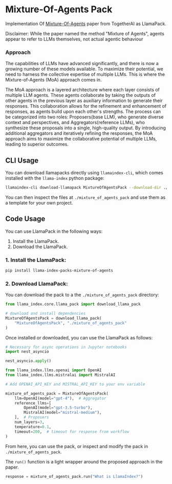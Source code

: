 # Mixture-Of-Agents Pack

Implementation Of [Mixture-Of-Agents](https://arxiv.org/abs/2406.04692) paper from TogetherAI as LlamaPack.

Disclaimer: While the paper named the method "Mixture of Agents", agents appear to refer to LLMs themselves, not actual agentic behaviour

### Approach

The capabilities of LLMs have advanced significantly, and there is now a growing number of these models available. To maximize their potential, we need to harness the collective expertise of multiple LLMs. This is where the Mixture-of-Agents (MoA) approach comes in.

The MoA approach is a layered architecture where each layer consists of multiple LLM agents. These agents collaborate by taking the outputs of other agents in the previous layer as auxiliary information to generate their responses. This collaboration allows for the refinement and enhancement of responses, as agents build upon each other's strengths. The process can be categorized into two roles: Proposers(base LLM), who generate diverse context and perspectives, and Aggregators(reference LLMs), who synthesize these proposals into a single, high-quality output. By introducing additional aggregators and iteratively refining the responses, the MoA approach aims to maximize the collaborative potential of multiple LLMs, leading to superior outcomes.

## CLI Usage

You can download llamapacks directly using `llamaindex-cli`, which comes installed with the `llama-index` python package:

```bash
llamaindex-cli download-llamapack MixtureOfAgentsPack --download-dir ./mixture_of_agents_pack
```

You can then inspect the files at `./mixture_of_agents_pack` and use them as a template for your own project.

## Code Usage

You can use LlamaPack in the following ways:

1. Install the LlamaPack.
2. Download the LlamaPack.

### 1. Install the LlamaPack:

```bash
pip install llama-index-packs-mixture-of-agents
```

### 2. Download LlamaPack:

You can download the pack to a the `./mixture_of_agents_pack` directory:

```python
from llama_index.core.llama_pack import download_llama_pack

# download and install dependencies
MixtureOfAgentsPack = download_llama_pack(
    "MixtureOfAgentsPack", "./mixture_of_agents_pack"
)
```

Once installed or downloaded, you can use the LlamaPack as follows:

```python
# Necessary for async operations in Jupyter notebooks
import nest_asyncio

nest_asyncio.apply()

from llama_index.llms.openai import OpenAI
from llama_index.llms.mistralai import MistralAI

# Add OPENAI_API_KEY and MISTRAL_API_KEY to your env variable

mixture_of_agents_pack = MixtureOfAgentsPack(
    llm=OpenAI(model="gpt-4"),  # Aggregator
    reference_llms=[
        OpenAI(model="gpt-3.5-turbo"),
        MistralAI(model="mistral-medium"),
    ],  # Proposers
    num_layers=3,
    temperature=0.1,
    timeout=200,  # timeout for response from workflow
)
```

From here, you can use the pack, or inspect and modify the pack in `./mixture_of_agents_pack`.

The `run()` function is a light wrapper around the proposed approach in the paper.

```python
response = mixture_of_agents_pack.run("What is LlamaIndex?")
```
